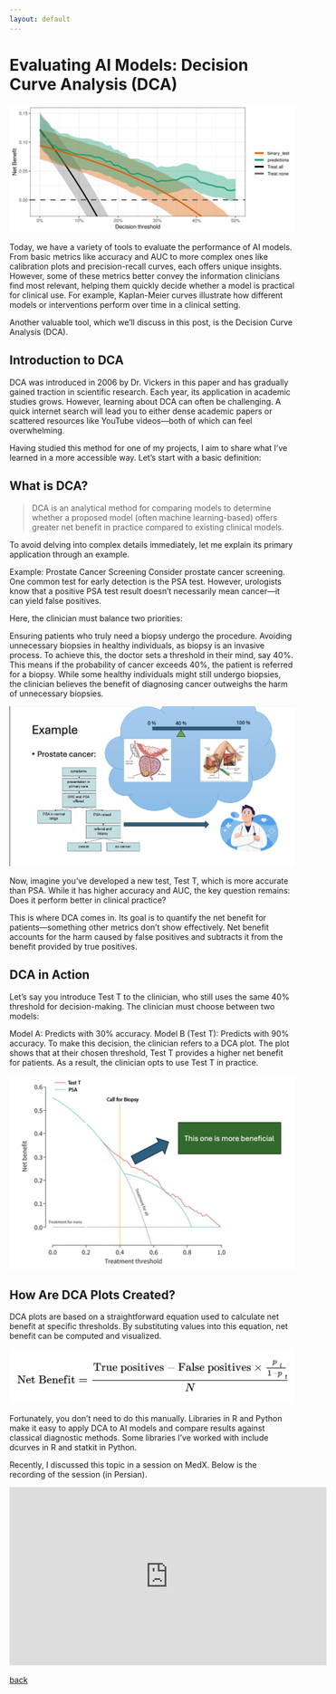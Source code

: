 ```yaml
---
layout: default
---
```


# Evaluating AI Models: Decision Curve Analysis (DCA)

![Evaluating AI Models: Decision Curve Analysis (DCA)](assets/img/post3-cover.png)

Today, we have a variety of tools to evaluate the performance of AI models. From basic metrics like accuracy and AUC to more complex ones like calibration plots and precision-recall curves, each offers unique insights. However, some of these metrics better convey the information clinicians find most relevant, helping them quickly decide whether a model is practical for clinical use. For example, Kaplan-Meier curves illustrate how different models or interventions perform over time in a clinical setting.

Another valuable tool, which we’ll discuss in this post, is the Decision Curve Analysis (DCA).

## Introduction to DCA

DCA was introduced in 2006 by Dr. Vickers in this paper and has gradually gained traction in scientific research. Each year, its application in academic studies grows. However, learning about DCA can often be challenging. A quick internet search will lead you to either dense academic papers or scattered resources like YouTube videos—both of which can feel overwhelming.

Having studied this method for one of my projects, I aim to share what I’ve learned in a more accessible way. Let’s start with a basic definition:

## What is DCA?

> DCA is an analytical method for comparing models to determine whether a proposed model (often machine learning-based) offers greater net benefit in practice compared to existing clinical models.

To avoid delving into complex details immediately, let me explain its primary application through an example.

Example: Prostate Cancer Screening
Consider prostate cancer screening. One common test for early detection is the PSA test. However, urologists know that a positive PSA test result doesn’t necessarily mean cancer—it can yield false positives.

Here, the clinician must balance two priorities:

Ensuring patients who truly need a biopsy undergo the procedure.
Avoiding unnecessary biopsies in healthy individuals, as biopsy is an invasive process.
To achieve this, the doctor sets a threshold in their mind, say 40%. This means if the probability of cancer exceeds 40%, the patient is referred for a biopsy. While some healthy individuals might still undergo biopsies, the clinician believes the benefit of diagnosing cancer outweighs the harm of unnecessary biopsies.

![Evaluating AI Models: Decision Curve Analysis (DCA)](assets/img/post3-1.png)

Now, imagine you’ve developed a new test, Test T, which is more accurate than PSA. While it has higher accuracy and AUC, the key question remains: Does it perform better in clinical practice?

This is where DCA comes in. Its goal is to quantify the net benefit for patients—something other metrics don’t show effectively. Net benefit accounts for the harm caused by false positives and subtracts it from the benefit provided by true positives.

## DCA in Action

Let’s say you introduce Test T to the clinician, who still uses the same 40% threshold for decision-making. The clinician must choose between two models:

Model A: Predicts with 30% accuracy.
Model B (Test T): Predicts with 90% accuracy.
To make this decision, the clinician refers to a DCA plot. The plot shows that at their chosen threshold, Test T provides a higher net benefit for patients. As a result, the clinician opts to use Test T in practice.

![Evaluating AI Models: Decision Curve Analysis (DCA)](assets/img/post3-2.png)

## How Are DCA Plots Created?

DCA plots are based on a straightforward equation used to calculate net benefit at specific thresholds. By substituting values into this equation, net benefit can be computed and visualized.

![Evaluating AI Models: Decision Curve Analysis (DCA)](assets/img/post3-3.png)

Fortunately, you don’t need to do this manually. Libraries in R and Python make it easy to apply DCA to AI models and compare results against classical diagnostic methods. Some libraries I’ve worked with include dcurves in R and statkit in Python.

Recently, I discussed this topic in a session on MedX. Below is the recording of the session (in Persian).

<iframe width="560" height="315" src="https://www.youtube.com/embed/uByJJADL_WY?si=pho5329idCTITwLt" title="YouTube video player" frameborder="0" allow="accelerometer; autoplay; clipboard-write; encrypted-media; gyroscope; picture-in-picture; web-share" referrerpolicy="strict-origin-when-cross-origin" allowfullscreen></iframe>

[back](./)
